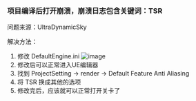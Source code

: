### 项目编译后打开崩溃，崩溃日志包含关键词：TSR

问题来源：UltraDynamicSky

解决方法：

 1. 修改 DefaultEngine.ini
    ![image](https://github.com/FHangH/UE_WeatherSystem_Gaode/assets/49579735/c0115739-1ff4-4fce-944e-1c7fa0637499)
 2. 修改后可以正常进入UE编辑器
 3. 找到 ProjectSetting -> render -> Default Feature Anti Aliasing
 4. 将 TSR 换成其他的选项
 5. 修改完后，应该就可以正常打开关卡了

